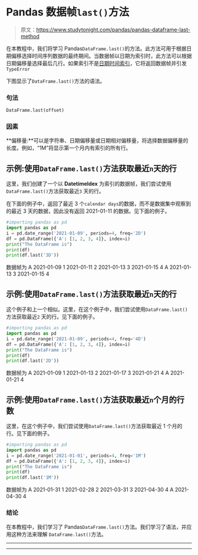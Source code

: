 # Pandas 数据帧`last()`方法

> 原文：<https://www.studytonight.com/pandas/pandas-dataframe-last-method>

在本教程中，我们将学习 Pandas`DataFrame.last()`的方法。此方法可用于根据日期偏移选择时间序列数据的最终期间。当数据帧以日期为索引时，此方法可以根据日期偏移量选择最后几行。如果索引不是[日期时间索引](http://pandas.pydata.org/docs/reference/api/pandas.DatetimeIndex.html#pandas.DatetimeIndex)，它将返回数据帧并引发`TypeError`

下图显示了`DataFrame.last()`方法的语法。

### 句法

```py
DataFrame.last(offset)
```

### 因素

**偏移量:**可以是字符串、日期偏移量或日期相对偏移量，将选择数据偏移量的长度。例如，“1M”将显示第一个月内有索引的所有行。

## 示例:使用`DataFrame.last()`方法获取最近`n`天的行

这里，我们创建了一个以 **DatetimeIdex** 为索引的数据帧，我们尝试使用`DataFrame.last()`方法获取最近`3` 天的行。

在下面的例子中，返回了最近 3 个`calendar days`的数据，而不是数据集中观察到的最近 3 天的数据，因此没有返回 2021-01-11 的数据。见下面的例子。

```py
#importing pandas as pd
import pandas as pd
i = pd.date_range('2021-01-09', periods=4, freq='2D')
df = pd.DataFrame({'A': [1, 2, 3, 4]}, index=i)
print("The DataFrame is")
print(df)
print(df.last('3D'))
```

数据帧为
A
2021-01-09 1
2021-01-11 2
2021-01-13 3
2021-01-15 4
A
2021-01-13 3
2021-01-15 4

## 示例:使用`DataFrame.last()`方法获取最近`n`天的行

这个例子和上一个相似。这里，在这个例子中，我们尝试使用`DataFrame.last()`方法获取最近`2` 天的行。见下面的例子。

```py
#importing pandas as pd
import pandas as pd
i = pd.date_range('2021-01-09', periods=4, freq='4D')
df = pd.DataFrame({'A': [1, 2, 3, 4]}, index=i)
print("The DataFrame is")
print(df)
print(df.last('2D'))
```

数据帧为
A
2021-01-09 1
2021-01-13 2
2021-01-17 3
2021-01-21 4
A
2021-01-21 4

## 示例:使用`DataFrame.last()`方法获取最近`n`个月的行数

这里，在这个例子中，我们尝试使用`DataFrame.last()`方法获取最近 1 个月的行。见下面的例子。

```py
#importing pandas as pd
import pandas as pd
i = pd.date_range('2021-01-01', periods=4, freq='1M')
df = pd.DataFrame({'A': [1, 2, 3, 4]}, index=i)
print("The DataFrame is")
print(df)
print(df.last('1M'))
```

数据帧为
A
2021-01-31 1
2021-02-28 2
2021-03-31 3
2021-04-30 4
A
2021-04-30 4

### 结论

在本教程中，我们学习了 Pandas`DataFrame.last()`方法。我们学习了语法，并应用这种方法来理解 `DataFrame.last()`方法。

* * *

* * *